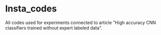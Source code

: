 # Insta_codes
All codes used for experiments connected to article "High accuracy CNN classifiers trained without expert labeled data".
